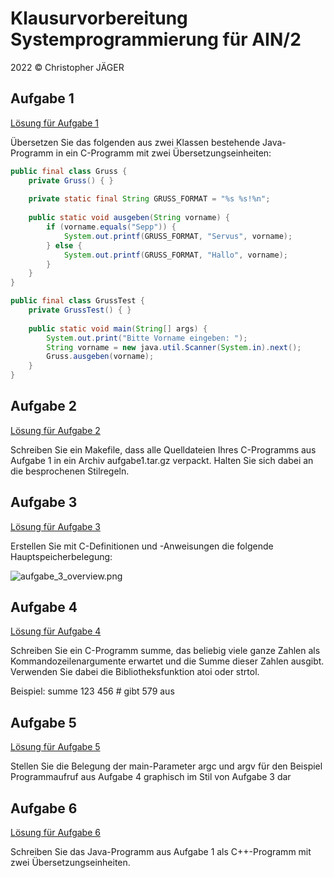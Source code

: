 # Klausurvorbereitung Systemprogrammierung für AIN/2

2022 &copy; Christopher JÄGER

## Aufgabe 1

[Lösung für Aufgabe 1](./part_1/)

Übersetzen Sie das folgenden aus zwei Klassen bestehende Java-Programm
in ein C-Programm mit zwei Übersetzungseinheiten:

```java
public final class Gruss {
    private Gruss() { }
    
    private static final String GRUSS_FORMAT = "%s %s!%n";
    
    public static void ausgeben(String vorname) {
        if (vorname.equals("Sepp")) {
            System.out.printf(GRUSS_FORMAT, "Servus", vorname); 
        } else {
            System.out.printf(GRUSS_FORMAT, "Hallo", vorname);
        }
    }
}

public final class GrussTest {
    private GrussTest() { }
    
    public static void main(String[] args) {
        System.out.print("Bitte Vorname eingeben: ");
        String vorname = new java.util.Scanner(System.in).next();
        Gruss.ausgeben(vorname);
    }
}
```

## Aufgabe 2

[Lösung für Aufgabe 2](./part_2)

Schreiben Sie ein Makefile, dass alle Quelldateien Ihres C-Programms aus Aufgabe 1 in ein Archiv aufgabe1.tar.gz verpackt. Halten Sie sich dabei an die besprochenen Stilregeln.

## Aufgabe 3

[Lösung für Aufgabe 3](./part_3)

Erstellen Sie mit C-Definitionen und -Anweisungen die folgende Hauptspeicherbelegung:

![aufgabe_3_overview.png](./aufgabe_3_overview.png)

## Aufgabe 4

[Lösung für Aufgabe 4](./part_4)

Schreiben Sie ein C-Programm summe, das beliebig viele ganze Zahlen als Kommandozeilenargumente erwartet und die Summe dieser Zahlen ausgibt. Verwenden Sie dabei die Bibliotheksfunktion atoi oder strtol.

Beispiel: summe 123 456 # gibt 579 aus

## Aufgabe 5

[Lösung für Aufgabe 5](./part_5)

Stellen Sie die Belegung der main-Parameter argc und argv für den Beispiel Programmaufruf aus Aufgabe 4 graphisch im Stil von Aufgabe 3 dar

## Aufgabe 6

[Lösung für Aufgabe 6](./part_6)

Schreiben Sie das Java-Programm aus Aufgabe 1 als C++-Programm mit zwei Übersetzungseinheiten.

